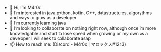 - 👋 Hi, I’m M4r0x
- 👀 I’m interested in java,python, kotlin, C++, datastructures, algorythms and ways to grow as a developer
- 🌱 I’m currently learning java
- 💞️ I’m looking to collaborate on nothing right now, although once im more knowledgable and start to lose speed when growing on my own as a developer I will seek to collaborate asap
- 📫 How to reach me: (Discord - M4r0x | マロックス#1243)
<!---
M4r0x/M4r0x is a ✨ special ✨ repository because its `README.md` (this file) appears on your GitHub profile.
You can click the Preview link to take a look at your changes.
--->
